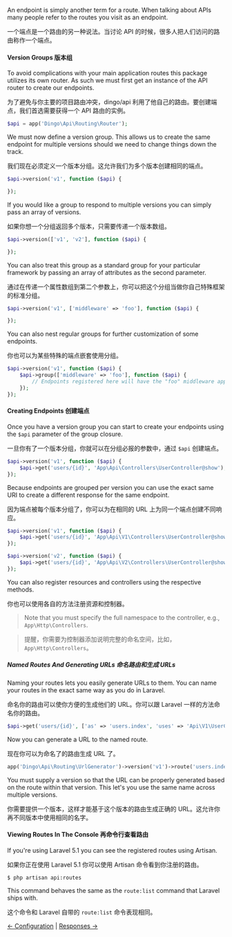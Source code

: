An endpoint is simply another term for a route. When talking about APIs many people refer to the routes you visit as an endpoint.

一个端点是一个路由的另一种说法。当讨论 API 的时候，很多人把人们访问的路由称作一个端点。

#### Version Groups 版本组

To avoid complications with your main application routes this package utilizes its own router. As such we must first get an instance of the API router to create our endpoints.

为了避免与你主要的项目路由冲突，dingo/api 利用了他自己的路由。要创建端点，我们首选需要获得一个 API 路由的实例。

```php
$api = app('Dingo\Api\Routing\Router');
```

We must now define a version group. This allows us to create the same endpoint for multiple versions should we need to change things down the track.

我们现在必须定义一个版本分组。这允许我们为多个版本创建相同的端点。

```php
$api->version('v1', function ($api) {

});
```

If you would like a group to respond to multiple versions you can simply pass an array of versions.

如果你想一个分组返回多个版本，只需要传递一个版本数组。

```php
$api->version(['v1', 'v2'], function ($api) {

});
```

You can also treat this group as a standard group for your particular framework by passing an array of attributes as the second parameter.

通过在传递一个属性数组到第二个参数上，你可以把这个分组当做你自己特殊框架的标准分组。

```php
$api->version('v1', ['middleware' => 'foo'], function ($api) {

});
```

You can also nest regular groups for further customization of some endpoints.

你也可以为某些特殊的端点嵌套使用分组。

```php
$api->version('v1', function ($api) {
    $api->group(['middleware' => 'foo'], function ($api) {
        // Endpoints registered here will have the "foo" middleware applied.
    });
});
```

#### Creating Endpoints 创建端点

Once you have a version group you can start to create your endpoints using the `$api` parameter of the group closure.

一旦你有了一个版本分组，你就可以在分组必报的参数中，通过 `$api` 创建端点。

```php
$api->version('v1', function ($api) {
    $api->get('users/{id}', 'App\Api\Controllers\UserController@show');
});
```

Because endpoints are grouped per version you can use the exact same URI to create a different response for the same endpoint.

因为端点被每个版本分组了，你可以为在相同的 URL 上为同一个端点创建不同响应。

```php
$api->version('v1', function ($api) {
    $api->get('users/{id}', 'App\Api\V1\Controllers\UserController@show');
});

$api->version('v2', function ($api) {
    $api->get('users/{id}', 'App\Api\V2\Controllers\UserController@show');
});
```

You can also register resources and controllers using the respective methods.

你也可以使用各自的方法注册资源和控制器。

> Note that you must specify the full namespace to the controller, e.g., `App\Http\Controllers`.

> 提醒，你需要为控制器添加说明完整的命名空间，比如，`App\Http\Controllers`。

##### Named Routes And Generating URLs 命名路由和生成 URLs

Naming your routes lets you easily generate URLs to them. You can name your routes in the exact same way as you do in Laravel.

命名你的路由可以使你方便的生成他们的 URL。你可以跟 Laravel 一样的方法命名你的路由。

```php
$api->get('users/{id}', ['as' => 'users.index', 'uses' => 'Api\V1\UserController@show']);
```

Now you can generate a URL to the named route.

现在你可以为命名了的路由生成 URL 了。

```php
app('Dingo\Api\Routing\UrlGenerator')->version('v1')->route('users.index');
```

You must supply a version so that the URL can be properly generated based on the route within that version. This let's you use the
same name across multiple versions.

你需要提供一个版本，这样才能基于这个版本的路由生成正确的 URL。这允许你再不同版本中使用相同的名字。

#### Viewing Routes In The Console 再命令行查看路由

If you're using Laravel 5.1 you can see the registered routes using Artisan.

如果你正在使用 Laravel 5.1 你可以使用 Artisan 命令看到你注册的路由。

```
$ php artisan api:routes
```

This command behaves the same as the `route:list` command that Laravel ships with.

这个命令和 Laravel 自带的 `route:list` 命令表现相同。

[← Configuration](https://github.com/liyu001989/dingo-api-wiki-zh/blob/master/Configuration.md) | [Responses →](https://github.com/liyu001989/dingo-api-wiki-zh/blob/master/Responses.md)

